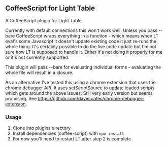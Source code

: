 ## CoffeeScript for Light Table

A CoffeeScript plugin for Light Table.

Currently with default connections this won't work well. Unless you pass --bare
CoffeeScript wraps everything in a function - which means when LT eval's some
Javascript it doesn't update existing code it just re-runs the whole thing.
It's certainly possible to do the live code update but I'm not sure how LT is
supposed to handle it. Either it's not doing it properly for me or it's not
currently supported.

This plugin will pass --bare for evaluating individual forms - evaluating the
whole file will result in a closure.

As an alternative I've tested this using a chrome extension that  uses the
chrome.debugger API. It uses setScriptSource to update loaded scripts which
gets around the above issues. Still very early version but seems promising. See
https://github.com/davecoates/chrome-debugger-extension.

### Usage

1. Clone into plugins directory
2. Install dependencies (coffee-script) with `npm install`
3. For now you'll need to restart LT after step 2 is complete
